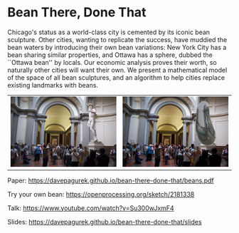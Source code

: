 # Bean There, Done That

Chicago's status as a world-class city is cemented by its iconic bean sculpture. Other cities, wanting to replicate the success, have muddied the bean waters by introducing their own bean variations: New York City has a bean sharing similar properties, and Ottawa has a sphere, dubbed the ``Ottawa bean'' by locals. Our economic analysis proves their worth, so naturally other cities will want their own. We present a mathematical model of the space of all bean sculptures, and an algorithm to help cities replace existing landmarks with beans.

<table>
<tr>
<td>
<img src="./paper/img/david-tourists.jpg" />
</td>
<td>
<img src="./paper/img/david-tourists-bean.jpg" />
</td>
</tr>
</table>

Paper: https://davepagurek.github.io/bean-there-done-that/beans.pdf

Try your own bean: https://openprocessing.org/sketch/2181338

Talk: https://www.youtube.com/watch?v=Su300wJxmF4

Slides: https://davepagurek.github.io/bean-there-done-that/slides

